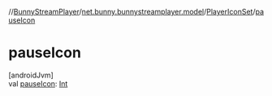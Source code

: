 //[BunnyStreamPlayer](../../../index.md)/[net.bunny.bunnystreamplayer.model](../index.md)/[PlayerIconSet](index.md)/[pauseIcon](pause-icon.md)

# pauseIcon

[androidJvm]\
val [pauseIcon](pause-icon.md): [Int](https://kotlinlang.org/api/core/kotlin-stdlib/kotlin/-int/index.html)